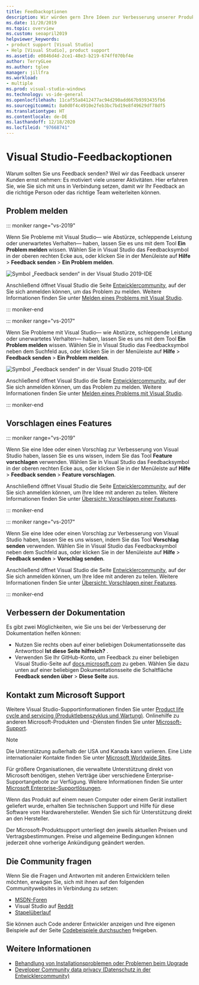 ```yaml
---
title: Feedbackoptionen
description: Wir würden gern Ihre Ideen zur Verbesserung unserer Produkte und unserer Dokumentation kennenlernen. Hier erfahren Sie, wie Sie uns Feedback senden können.
ms.date: 11/20/2019
ms.topic: overview
ms.custom: seoapril2019
helpviewer_keywords:
- product support [Visual Studio]
- Help [Visual Studio], product support
ms.assetid: e0846d4d-2ce1-48e3-b219-674ff070bf4e
author: TerryGLee
ms.author: tglee
manager: jillfra
ms.workload:
- multiple
ms.prod: visual-studio-windows
ms.technology: vs-ide-general
ms.openlocfilehash: 11caf55a8412477ac94d290add667b9393435fb6
ms.sourcegitcommit: 8a0d0f4c4910e2feb3bc7bd19e8f49629df78df5
ms.translationtype: HT
ms.contentlocale: de-DE
ms.lasthandoff: 12/18/2020
ms.locfileid: "97668741"
---
```

# <a name="visual-studio-feedback-options"></a>Visual Studio-Feedbackoptionen

Warum sollten Sie uns Feedback senden? Weil wir das Feedback unserer Kunden ernst nehmen: Es motiviert viele unserer Aktivitäten. Hier erfahren Sie, wie Sie sich mit uns in Verbindung setzen, damit wir Ihr Feedback an die richtige Person oder das richtige Team weiterleiten können.

## <a name="report-a-problem"></a>Problem melden

::: moniker range="vs-2019"

Wenn Sie Probleme mit Visual Studio&mdash; wie Abstürze, schleppende Leistung oder unerwartetes Verhalten&mdash; haben, lassen Sie es uns mit dem Tool **Ein Problem melden** wissen. Wählen Sie in Visual Studio das Feedbacksymbol in der oberen rechten Ecke aus, oder klicken Sie in der Menüleiste auf **Hilfe** > **Feedback senden** > **Ein Problem melden**.

![Symbol „Feedback senden“ in der Visual Studio 2019-IDE](./media/vs-2019/send-feedback-icon.png)

Anschließend öffnet Visual Studio die Seite [Entwicklercommunity](https://aka.ms/feedback/suggest?space=8), auf der Sie sich anmelden können, um das Problem zu melden. Weitere Informationen finden Sie unter [Melden eines Problems mit Visual Studio](how-to-report-a-problem-with-visual-studio.md).

::: moniker-end

::: moniker range="vs-2017"

Wenn Sie Probleme mit Visual Studio&mdash; wie Abstürze, schleppende Leistung oder unerwartetes Verhalten&mdash; haben, lassen Sie es uns mit dem Tool **Ein Problem melden** wissen. Wählen Sie in Visual Studio das Feedbacksymbol neben dem Suchfeld aus, oder klicken Sie in der Menüleiste auf **Hilfe** > **Feedback senden** > **Ein Problem melden**.

![Symbol „Feedback senden“ in der Visual Studio 2019-IDE](./media/send-feedback-icon.png)

Anschließend öffnet Visual Studio die Seite [Entwicklercommunity](https://aka.ms/feedback/suggest?space=8), auf der Sie sich anmelden können, um das Problem zu melden. Weitere Informationen finden Sie unter [Melden eines Problems mit Visual Studio](how-to-report-a-problem-with-visual-studio.md).

::: moniker-end

## <a name="suggest-a-feature"></a>Vorschlagen eines Features

::: moniker range="vs-2019"

Wenn Sie eine Idee oder einen Vorschlag zur Verbesserung von Visual Studio haben, lassen Sie es uns wissen, indem Sie das Tool **Feature vorschlagen** verwenden. Wählen Sie in Visual Studio das Feedbacksymbol in der oberen rechten Ecke aus, oder klicken Sie in der Menüleiste auf **Hilfe** > **Feedback senden** > **Feature vorschlagen**.

Anschließend öffnet Visual Studio die Seite [Entwicklercommunity](https://aka.ms/feedback/suggest?space=8), auf der Sie sich anmelden können, um Ihre Idee mit anderen zu teilen. Weitere Informationen finden Sie unter [Übersicht: Vorschlagen einer Features](suggest-a-feature.md).

::: moniker-end

::: moniker range="vs-2017"

Wenn Sie eine Idee oder einen Vorschlag zur Verbesserung von Visual Studio haben, lassen Sie es uns wissen, indem Sie das Tool **Vorschlag senden** verwenden. Wählen Sie in Visual Studio das Feedbacksymbol neben dem Suchfeld aus, oder klicken Sie in der Menüleiste auf **Hilfe** > **Feedback senden** > **Vorschlag senden**.

Anschließend öffnet Visual Studio die Seite [Entwicklercommunity](https://aka.ms/feedback/suggest?space=8), auf der Sie sich anmelden können, um Ihre Idee mit anderen zu teilen. Weitere Informationen finden Sie unter [Übersicht: Vorschlagen einer Features](suggest-a-feature.md).

::: moniker-end

## <a name="improve-the-documentation"></a>Verbessern der Dokumentation

Es gibt zwei Möglichkeiten, wie Sie uns bei der Verbesserung der Dokumentation helfen können:

* Nutzen Sie rechts oben auf einer beliebigen Dokumentationsseite das Antworttool **Ist diese Seite hilfreich?** .
* Verwenden Sie Ihr GitHub-Konto, um Feedback zu einer beliebigen Visual Studio-Seite auf [docs.microsoft.com](../index.yml) zu geben. Wählen Sie dazu unten auf einer beliebigen Dokumentationsseite die Schaltfläche **Feedback senden über** > **Diese Seite** aus.

## <a name="contact-microsoft-support"></a>Kontakt zum Microsoft Support

Weitere Visual Studio-Supportinformationen finden Sie unter [Product life cycle and servicing (Produktlebenszyklus und Wartung)](/visualstudio/releases/2019/servicing/). Onlinehilfe zu anderen Microsoft-Produkten und -Diensten finden Sie unter [Microsoft-Support](https://support.microsoft.com/).

> [!NOTE]
> Die Unterstützung außerhalb der USA und Kanada kann variieren. Eine Liste internationaler Kontakte finden Sie unter [Microsoft Worldwide Sites](https://www.microsoft.com/worldwide/).

Für größere Organisationen, die verwaltete Unterstützung direkt von Microsoft benötigen, stehen Verträge über verschiedene Enterprise-Supportangebote zur Verfügung. Weitere Informationen finden Sie unter [Microsoft Enterprise-Supportlösungen](https://www.microsoft.com/industry/services/support).

Wenn das Produkt auf einem neuen Computer oder einem Gerät installiert geliefert wurde, erhalten Sie technischen Support und Hilfe für diese Software vom Hardwarehersteller. Wenden Sie sich für Unterstützung direkt an den Hersteller.

Der Microsoft-Produktsupport unterliegt den jeweils aktuellen Preisen und Vertragsbestimmungen. Preise und allgemeine Bedingungen können jederzeit ohne vorherige Ankündigung geändert werden.

## <a name="ask-the-community"></a>Die Community fragen

Wenn Sie die Fragen und Antworten mit anderen Entwicklern teilen möchten, erwägen Sie, sich mit ihnen auf den folgenden Communitywebsites in Verbindung zu setzen:

* [MSDN-Foren](https://social.msdn.microsoft.com/Forums/home)
* Visual Studio auf [Reddit](https://www.reddit.com/r/VisualStudio/)
* [Stapelüberlauf](https://stackoverflow.com/search?q=visual+studio+-code)

Sie können auch Code anderer Entwickler anzeigen und Ihre eigenen Beispiele auf der Seite [Codebeispiele durchsuchen](/samples/browse/) freigeben.

## <a name="see-also"></a>Weitere Informationen

* [Behandlung von Installationsproblemen oder Problemen beim Upgrade](../install/troubleshooting-installation-issues.md)
* [Developer Community data privacy (Datenschutz in der Entwicklercommunity)](developer-community-privacy.md)
